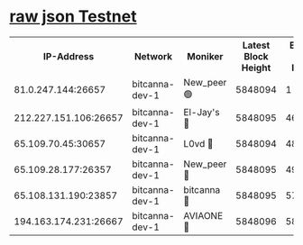 [raw json Testnet](https://rpc-check.bcat.stavr.tech/bcat/rpc-bcat-result.json)
=


<table><tr><th>IP-Address</th><th>Network</th><th>Moniker</th><th>Latest Block Height</th><th>Earliest Block Height</th><th>Catching Up</th><th>Tx Index</th><th>Voting Power</th><th>Scan Time</th></tr><tr><td>81.0.247.144:26657</td><td>bitcanna-dev-1</td><td>New_peer 🟢</td><td>5848094</td><td>1</td><td>False</td><td>on</td><td>0</td><td>2024-01-06T05:32:57.752520404UTC</td></tr><tr><td>212.227.151.106:26657</td><td>bitcanna-dev-1</td><td>El-Jay's 🔴</td><td>5848095</td><td>4670391</td><td>False</td><td>on</td><td>2218164</td><td>2024-01-06T05:33:04.634547449UTC</td></tr><tr><td>65.109.70.45:30657</td><td>bitcanna-dev-1</td><td>L0vd 🔴</td><td>5848094</td><td>4828155</td><td>False</td><td>on</td><td>7920</td><td>2024-01-06T05:32:58.199775168UTC</td></tr><tr><td>65.109.28.177:26357</td><td>bitcanna-dev-1</td><td>New_peer 🔴</td><td>5848095</td><td>4952911</td><td>False</td><td>on</td><td>2237067</td><td>2024-01-06T05:33:05.029621591UTC</td></tr><tr><td>65.108.131.190:23857</td><td>bitcanna-dev-1</td><td>bitcanna 🔴</td><td>5848095</td><td>5748095</td><td>False</td><td>off</td><td>82368</td><td>2024-01-06T05:33:05.424210285UTC</td></tr><tr><td>194.163.174.231:26667</td><td>bitcanna-dev-1</td><td>AVIAONE 🔴</td><td>5848096</td><td>5843971</td><td>False</td><td>on</td><td>1949865</td><td>2024-01-06T05:33:11.842526310UTC</td></tr></table>